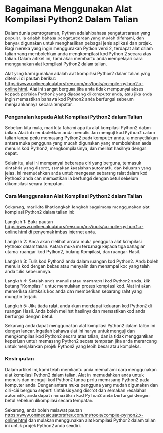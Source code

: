Bagaimana Menggunakan Alat Kompilasi Python2 Dalam Talian
=========================================================

Dalam dunia pemrograman, Python adalah bahasa pengaturcaraan yang popular. Ia adalah bahasa pengaturcaraan yang mudah difahami, dan banyak digunakan untuk menghasilkan pelbagai jenis aplikasi dan projek. Bagi mereka yang ingin menggunakan Python versi 2, terdapat alat dalam talian yang membolehkan anda mengkompilasi kod Python 2 secara atas talian. Dalam artikel ini, kami akan membantu anda mempelajari cara menggunakan alat kompilasi Python2 dalam talian.

Alat yang kami gunakan adalah alat kompilasi Python2 dalam talian yang ditemui di pautan berikut: <https://www.onlinecalculatorsfree.com/ms/tools/compile-python2.x-online.html>. Alat ini sangat berguna jika anda tidak mempunyai akses kepada perisian Python2 yang dipasang di komputer anda, atau jika anda ingin memastikan bahawa kod Python2 anda berfungsi sebelum menjalankannya secara tempatan.

### Pengenalan kepada Alat Kompilasi Python2 dalam Talian

Sebelum kita mula, mari kita fahami apa itu alat kompilasi Python2 dalam talian. Alat ini membolehkan anda menulis dan menguji kod Python2 dalam talian tanpa perlu memasang Python2 pada komputer anda. Ia menyediakan antara muka pengguna yang mudah digunakan yang membolehkan anda menulis kod Python2, mengkompilasinya, dan melihat hasilnya dengan cepat.

Selain itu, alat ini mempunyai beberapa ciri yang berguna, termasuk sintaksis yang disorot, semakan kesalahan automatik, dan keluaran yang jelas. Ini memudahkan anda untuk mengesan sebarang ralat dalam kod Python2 anda dan memastikan ia berfungsi dengan betul sebelum dikompilasi secara tempatan.

### Cara Menggunakan Alat Kompilasi Python2 dalam Talian

Sekarang, mari kita lihat langkah-langkah bagaimana menggunakan alat kompilasi Python2 dalam talian ini:

Langkah 1: Buka pautan <https://www.onlinecalculatorsfree.com/ms/tools/compile-python2.x-online.html> di penyemak imbas internet anda.

Langkah 2: Anda akan melihat antara muka pengguna alat kompilasi Python2 dalam talian. Antara muka ini terbahagi kepada tiga bahagian utama: ruangan kod Python2, butang Kompilasi, dan ruangan Hasil.

Langkah 3: Tulis kod Python2 anda dalam ruangan kod Python2. Anda boleh menulis kod dengan bebas atau menyalin dan menampal kod yang telah anda tulis sebelumnya.

Langkah 4: Setelah anda menulis atau menampal kod Python2 anda, klik butang "Kompilasi" untuk memulakan proses kompilasi kod. Alat ini akan memeriksa sintaksis kod anda dan memberikan sebarang ralat yang mungkin terjadi.

Langkah 5: Jika tiada ralat, anda akan mendapat keluaran kod Python2 di ruangan Hasil. Anda boleh melihat hasilnya dan memastikan kod anda berfungsi dengan betul.

Sekarang anda dapat menggunakan alat kompilasi Python2 dalam talian ini dengan lancar. Ingatlah bahawa alat ini hanya untuk menguji dan mengkompilasi kod Python2 secara atas talian, dan ia tidak menggantikan keperluan untuk memasang Python2 secara tempatan jika anda merancang untuk menjalankan projek Python2 yang lebih besar atau kompleks.

### Kesimpulan

Dalam artikel ini, kami telah membantu anda memahami cara menggunakan alat kompilasi Python2 dalam talian. Alat ini memudahkan anda untuk menulis dan menguji kod Python2 tanpa perlu memasang Python2 pada komputer anda. Dengan antara muka pengguna yang mudah digunakan dan ciri-ciri berguna seperti sintaksis yang disorot dan semakan kesalahan automatik, anda dapat memastikan kod Python2 anda berfungsi dengan betul sebelum dikompilasi secara tempatan.

Sekarang, anda boleh melawat pautan <https://www.onlinecalculatorsfree.com/ms/tools/compile-python2.x-online.html> dan mulakan menggunakan alat kompilasi Python2 dalam talian ini untuk projek Python2 anda sendiri.